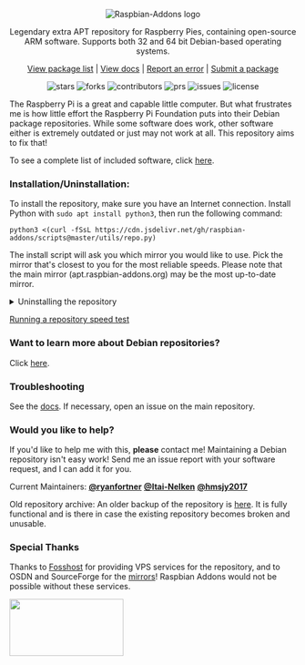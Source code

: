 <p align="center">
    <img src="https://cdn.jsdelivr.net/gh/ryanfortner/ryanfortner@main/test5.png" alt="Raspbian-Addons logo">
</p>

<p align="center">Legendary extra APT repository for Raspberry Pies, containing open-source ARM software. Supports both 32 and 64 bit Debian-based operating systems.
<p align="center">
  <a href="https://pkglist.raspbian-addons.org">
    View package list</a>
  |
  <a href="https://docs.raspbian-addons.org">
    View docs</a>
  |
  <a href="https://github.com/raspbian-addons/raspbian-addons/issues/new?assignees=&labels=bug&template=bug_report.md&title=%5Bbug%5D%3A+">
    Report an error</a>
  |
  <a href="https://github.com/raspbian-addons/raspbian-addons/issues/new?assignees=&labels=package+submission&template=package_submission.yaml&title=%5BPackage+submission%5D%3A+">
    Submit a package</a>

<p align="center">
    <img src="https://img.shields.io/github/stars/raspbian-addons/raspbian-addons" alt="stars">
    <img src="https://img.shields.io/github/forks/raspbian-addons/raspbian-addons" alt="forks">
    <img src="https://img.shields.io/github/contributors/raspbian-addons/raspbian-addons" alt="contributors">
    <img src="https://img.shields.io/github/issues-pr/raspbian-addons/raspbian-addons" alt="prs">
    <img src="https://img.shields.io/github/issues/raspbian-addons/raspbian-addons" alt="issues">
    <img src="https://img.shields.io/github/license/raspbian-addons/raspbian-addons" alt="license">

The Raspberry Pi is a great and capable little computer. But what frustrates me is how little effort the Raspberry Pi Foundation puts into their Debian package repositories. While some software does work, other software either is extremely outdated or just may not work at all. This repository aims to fix that!

To see a complete list of included software, click [here](https://osdn.mirror.constant.com/storage/g/r/ra/raspbian-addons/debian/pool/).

### **Installation/Uninstallation:**

To install the repository, make sure you have an Internet connection. Install Python with `sudo apt install python3`, then run the following command:

```
python3 <(curl -fSsL https://cdn.jsdelivr.net/gh/raspbian-addons/scripts@master/utils/repo.py)
```
The install script will ask you which mirror you would like to use. Pick the mirror that's closest to you for the most reliable speeds. Please note that the main mirror (apt.raspbian-addons.org) may be the most up-to-date mirror.

<details>
<summary> Uninstalling the repository </summary>

To ***uninstall***, execute this command. 
```
bash <(curl -fSsL https://cdn.jsdelivr.net/gh/raspbian-addons/scripts@master/utils/uninstall.sh)
```

</details>

[Running a repository speed test](http://docs.raspbian-addons.org/#running-a-repository-speed-test)

### Want to learn more about Debian repositories?

Click [here](https://docs.raspbian-addons.org#how-do-apt-repositories-work).

### Troubleshooting

See the [docs](http://docs.raspbian-addons.org/#common-issues). If necessary, open an issue on the main repository.

### Would you like to help?

If you'd like to help me with this, **please** contact me! Maintaining a Debian repository isn't easy work! Send me an issue report with your software request, and I can add it for you.

Current Maintainers: [**@ryanfortner**](https://github.com/ryanfortner) [**@Itai-Nelken**](https://github.com/Itai-Nelken/) [**@hmsjy2017**](https://github.com/hmsjy2017)

Old repository archive: An older backup of the repository is [here](https://archive.org/download/old-repo-archive/old-repo-archive.zip). It is fully functional and is there in case the existing repository becomes broken and unusable.


### Special Thanks

Thanks to [Fosshost](https://fosshost.org/) for providing VPS services for the repository, and to OSDN and SourceForge for the [mirrors](https://github.com/raspbian-addons/mirrors)! Raspbian Addons would not be possible without these services.
    
<img src="./fosshostorg.png" width="200px" height="100px" />


